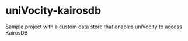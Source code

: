 uniVocity-kairosdb
==================

Sample project with a custom data store that enables uniVocity to access KairosDB
